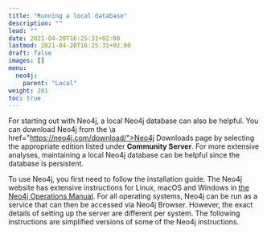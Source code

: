 ```yaml
---
title: "Running a local database"
description: ""
lead: ""
date: 2021-04-20T16:25:31+02:00
lastmod: 2021-04-20T16:25:31+02:00
draft: false
images: []
menu: 
  neo4j:
    parent: "Local"
weight: 201
toc: true
---
```


For starting out with Neo4j, a local Neo4j database can also be helpful. You can download Neo4j from the \a href="https://neo4j.com/download/">Neo4j Downloads page</a> by selecting the appropriate edition listed under <b>Community Server</b>. For more extensive analyses, maintaining a local Neo4j database can be helpful since the database is persistent. 

To use Neo4j, you first need to follow the installation guide. The Neo4j website has extensive instructions for Linux, macOS and Windows in <a href="https://neo4j.com/docs/operations-manual/current/installation/">the Neo4j Operations Manual</a>. For all operating systems, Neo4j can be run as a service that can then be accessed via Neo4j Browser. However, the exact details of setting up the server are different per system. The following instructions are simplified versions of some of the Neo4j instructions.
